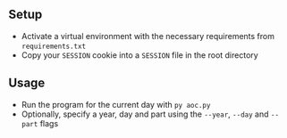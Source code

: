 ## Setup
- Activate a virtual environment with the necessary requirements from `requirements.txt`
- Copy your `SESSION` cookie into a `SESSION` file in the root directory

## Usage
- Run the program for the current day with `py aoc.py`
- Optionally, specify a year, day and part using the `--year`, `--day` and `--part` flags
